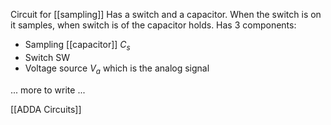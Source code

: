 Circuit for [[sampling]]
Has a switch and a capacitor. When the switch is on it samples, when switch is of the capacitor holds.
Has 3 components:
- Sampling [[capacitor]] $C_s$
- Switch SW
- Voltage source $V_a$ which is the analog signal

... more to write ...

[[ADDA Circuits]]